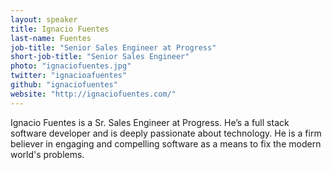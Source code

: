 ```yaml
---
layout: speaker
title: Ignacio Fuentes
last-name: Fuentes
job-title: "Senior Sales Engineer at Progress"
short-job-title: "Senior Sales Engineer"
photo: "ignaciofuentes.jpg"
twitter: "ignacioafuentes"
github: "ignaciofuentes"
website: "http://ignaciofuentes.com/"
---
```


Ignacio Fuentes is a Sr. Sales Engineer at Progress. He’s a full stack software developer and is deeply passionate about technology. He is a firm believer in engaging and compelling software as a means to fix the modern world's problems.